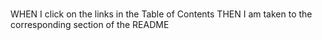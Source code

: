 # 

WHEN I click on the links in the Table of Contents
THEN I am taken to the corresponding section of the README